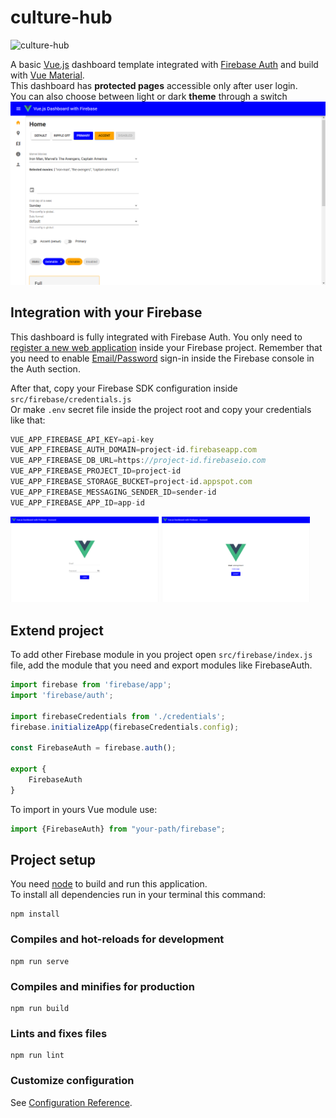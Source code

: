 # culture-hub
![culture-hub](https://github.com/vfportero/culture-hub/actions/workflows/firebase-hosting-merge.yml/badge.svg)


A basic [Vue.js](https://vuejs.org/) dashboard template integrated with [Firebase Auth](https://firebase.google.com/docs/auth) and build with [Vue Material](https://vuematerial.io/).
<br>This dashboard has **protected pages** accessible only after user login.
<br>You can also choose between light or dark **theme** through a switch
![Home](screen/ScreenHome.png)

## Integration with your Firebase

This dashboard is fully integrated with Firebase Auth.
You only need to [register a new web application](https://firebase.google.com/docs/web/setup) inside your Firebase project.
Remember that you need to enable [Email/Password](https://firebase.google.com/docs/auth/web/password-auth) sign-in inside the Firebase console in the Auth section.

After that, copy your Firebase SDK configuration inside ```src/firebase/credentials.js```
<br>Or make ```.env``` secret file inside the project root and copy your credentials like that:
```js
VUE_APP_FIREBASE_API_KEY=api-key
VUE_APP_FIREBASE_AUTH_DOMAIN=project-id.firebaseapp.com
VUE_APP_FIREBASE_DB_URL=https://project-id.firebaseio.com
VUE_APP_FIREBASE_PROJECT_ID=project-id
VUE_APP_FIREBASE_STORAGE_BUCKET=project-id.appspot.com
VUE_APP_FIREBASE_MESSAGING_SENDER_ID=sender-id
VUE_APP_FIREBASE_APP_ID=app-id
```

<div>
<img src="screen/ScreenLogin.png" alt="Login" width="47%" style="float:left; margin-right: 5px"/>
<img src="screen/ScreenAccount.png" alt="Account" width="47%"/>
</div>

## Extend project
To add other Firebase module in you project open ```src/firebase/index.js``` file, add the module that you need and export modules like FirebaseAuth.
```js
import firebase from 'firebase/app';
import 'firebase/auth';

import firebaseCredentials from './credentials';
firebase.initializeApp(firebaseCredentials.config);

const FirebaseAuth = firebase.auth();

export {
    FirebaseAuth
}
```

To import in yours Vue module use:
```js
import {FirebaseAuth} from "your-path/firebase";
```

## Project setup
You need [node](https://nodejs.org) to build and run this application.
<br>To install all dependencies run in your terminal this command:
```
npm install
```

### Compiles and hot-reloads for development
```
npm run serve
```

### Compiles and minifies for production
```
npm run build
```

### Lints and fixes files
```
npm run lint
```

### Customize configuration
See [Configuration Reference](https://cli.vuejs.org/config/).
